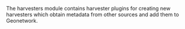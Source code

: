 The harvesters module contains harvester plugins for creating new harvesters which obtain metadata from other sources and add them to
Geonetwork.